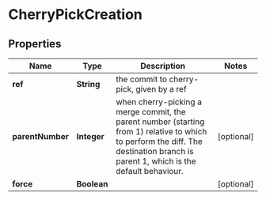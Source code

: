 

# CherryPickCreation


## Properties

Name | Type | Description | Notes
------------ | ------------- | ------------- | -------------
**ref** | **String** | the commit to cherry-pick, given by a ref | 
**parentNumber** | **Integer** | when cherry-picking a merge commit, the parent number (starting from 1) relative to which to perform the diff. The destination branch is parent 1, which is the default behaviour.  |  [optional]
**force** | **Boolean** |  |  [optional]



